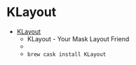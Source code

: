 # KLayout
- [KLayout](https://www.klayout.de/)
  -  KLayout - Your Mask Layout Friend
  - 
  - `brew cask install KLayout`
